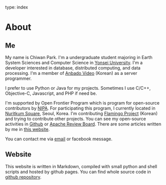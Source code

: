 type: index

# About

## Me

My name is Chiwan Park. I'm a undergraduate student majoring in Earth System Sciences and Computer Science in [Yonsei
University](http://www.yonsei.ac.kr). I'm a developer interested in database, distributed computing, 
and data processing. I'm a member of [Anbado Video](http://anbado.com) (Korean) as a server programmer.

I prefer to use Python or Java for my projects. Sometimes I use C/C++, Objective-C, Javascript, and PHP if need be.

I'm supported by Open Frontier Program which is program for open-source contributors by [NIPA](http://nipa.kr). For
participating this program, I currently located in [Nuritkum Square](http://www.nipa.kr/nuri/itComplex.it), Seoul,
Korea. I'm contributing [Flamingo Project](http://wiki.opencloudengine.org/display/IN/Flamingo) (Korean) and trying to
contribute other projects. You can see my open-source activities in [Github](https://github.com/chiwanpark) or
[Apache Review Board](https://reviews.apache.org/users/chiwanpark/). There are some articles written by me in [this
website](/articles/).

You can contact me via [email](http://www.google.com/recaptcha/mailhide/d?k=01zdK04x7A3jyfFdz2qu8eLQ==&c=snsdlvUXCQklJ8Ni_YyX6t5Th2n07aWoHpGBpW8JY5k=)
or facebook message.

## Website

This website is written in Markdown, compiled with small python and shell scripts and hosted by github pages. You can
find whole source code in [github repository](http://github.com/chiwanpark/chiwanpark.github.io).
